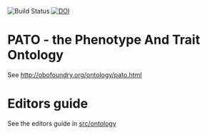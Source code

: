 ![Build Status](https://github.com/pato-ontology/pato/workflows/CI/badge.svg)
[![DOI](https://zenodo.org/badge/13996/pato-ontology/pato.svg)](https://zenodo.org/badge/latestdoi/13996/pato-ontology/pato)

# PATO - the Phenotype And Trait Ontology

See http://obofoundry.org/ontology/pato.html

# Editors guide

See the editors guide in [src/ontology](src/ontology)


